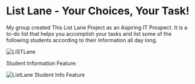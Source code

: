 # List Lane - Your Choices, Your Task!
 My group created This List Lane Project as an Aspiring IT Prospect. It is a to-do list that helps you accomplish your tasks and list some of the following students according to their information all day long.

 ![LISTLane](https://github.com/Joronski/My-Portfoliio/assets/91183608/adda1bfd-5503-4f2d-b1d1-deb0a8639a2b)

 Student Information Feature:

 ![ListLane Student Info Feature](https://github.com/Joronski/List-Lane/assets/91183608/111d0729-95a6-47c1-90db-aa43b969eddf)
